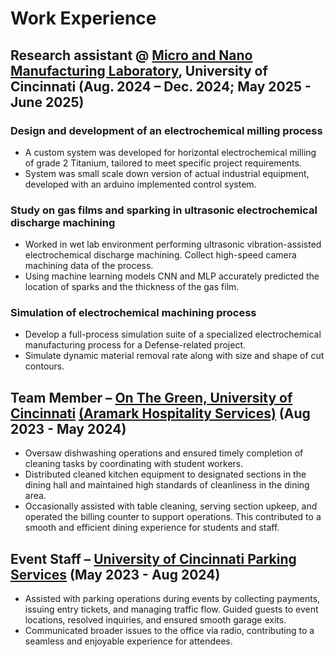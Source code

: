 # Work Experience 
## Research assistant @ [Micro and Nano Manufacturing Laboratory](https://ceas.uc.edu/research/centers-labs/micro-and-nano-manufacturing-laboratory/research.html), University of Cincinnati      (Aug. 2024 – Dec. 2024; May 2025 - June 2025)
### Design and development of an electrochemical milling process 
  -	A custom system was developed for horizontal electrochemical milling of grade 2 Titanium, tailored to meet specific project requirements.
  -	System was small scale down version of actual industrial equipment, developed with an arduino implemented control system. 
### Study on gas films and sparking in ultrasonic electrochemical discharge machining
  -	Worked in wet lab environment performing ultrasonic vibration-assisted electrochemical discharge machining. Collect high-speed camera machining data of the process.
  - Using machine learning models CNN and MLP accurately predicted the location of sparks and the thickness of the gas film. 
### Simulation of electrochemical machining process 
  -	Develop a full-process simulation suite of a specialized electrochemical manufacturing process for a Defense-related project.
  -	Simulate dynamic material removal rate along with size and shape of cut contours.

## Team Member – [On The Green, University of Cincinnati](https://ucdining.sodexomyway.com/en-us/locations/on-the-green) [(Aramark Hospitality Services)](https://www.aramark.com/our-services/hospitality-management)	    (Aug 2023 - May 2024)
  - Oversaw dishwashing operations and ensured timely completion of cleaning tasks by coordinating with student workers.
  - Distributed cleaned kitchen equipment to designated sections in the dining hall and maintained high standards of cleanliness in the dining area.
  - Occasionally assisted with table cleaning, serving section upkeep, and operated the billing counter to support operations. This contributed to a smooth and efficient dining experience for students and staff.

## Event Staff – [University of Cincinnati Parking Services](https://www.uc.edu/about/parking.html)					    (May 2023 - Aug 2024)
  - Assisted with parking operations during events by collecting payments, issuing entry tickets, and managing traffic flow. Guided guests to event locations, resolved inquiries, and ensured smooth garage exits.
  - Communicated broader issues to the office via radio, contributing to a seamless and enjoyable experience for attendees.
